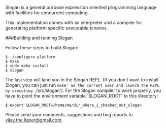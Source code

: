 Slogan is a general purpose expression oriented programming language 
with facilities for concurrent computing.

This implementation comes with an interpreter and a compiler for 
generating platform specific executable binaries.

###Building and running Slogan

Follow these steps to build Slogan:

    $ ./configure-platform
    $ make
    $ sudo make install
    $ slogan

The last step will land you in the Slogan REPL. (If you don't want to install Slogan,
you can just run `make' as the current user and launch the REPL by executing `./src/slogan').
For the Slogan compiler to work properly, you have to point the environment variable 
`SLOGAN_ROOT' to this directory:

    $ export SLOGAN_ROOT=/home/me/dir_where_i_checked_out_slogan

Please send your comments, suggestions and bug reports to vijay.the.lisper@gmail.com.
